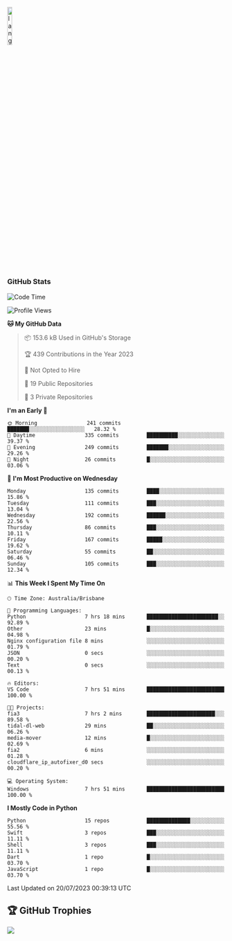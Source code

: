<p align="left"><img width=15%" src="https://github.com/alansmathew/alansmathew/raw/master/lang.gif" alt="lang image here" /></p>

# <h3 align="left">GitHub Stats</h3>

<!--START_SECTION:waka-->
![Code Time](http://img.shields.io/badge/Code%20Time-297%20hrs%2028%20mins-blue)

![Profile Views](http://img.shields.io/badge/Profile%20Views-0-blue)

**🐱 My GitHub Data** 

> 📦 153.6 kB Used in GitHub's Storage 
 > 
> 🏆 439 Contributions in the Year 2023
 > 
> 🚫 Not Opted to Hire
 > 
> 📜 19 Public Repositories 
 > 
> 🔑 3 Private Repositories 
 > 
**I'm an Early 🐤** 

```text
🌞 Morning                241 commits         ███████░░░░░░░░░░░░░░░░░░   28.32 % 
🌆 Daytime                335 commits         ██████████░░░░░░░░░░░░░░░   39.37 % 
🌃 Evening                249 commits         ███████░░░░░░░░░░░░░░░░░░   29.26 % 
🌙 Night                  26 commits          █░░░░░░░░░░░░░░░░░░░░░░░░   03.06 % 
```
📅 **I'm Most Productive on Wednesday** 

```text
Monday                   135 commits         ████░░░░░░░░░░░░░░░░░░░░░   15.86 % 
Tuesday                  111 commits         ███░░░░░░░░░░░░░░░░░░░░░░   13.04 % 
Wednesday                192 commits         ██████░░░░░░░░░░░░░░░░░░░   22.56 % 
Thursday                 86 commits          ███░░░░░░░░░░░░░░░░░░░░░░   10.11 % 
Friday                   167 commits         █████░░░░░░░░░░░░░░░░░░░░   19.62 % 
Saturday                 55 commits          ██░░░░░░░░░░░░░░░░░░░░░░░   06.46 % 
Sunday                   105 commits         ███░░░░░░░░░░░░░░░░░░░░░░   12.34 % 
```


📊 **This Week I Spent My Time On** 

```text
🕑︎ Time Zone: Australia/Brisbane

💬 Programming Languages: 
Python                   7 hrs 18 mins       ███████████████████████░░   92.89 % 
Other                    23 mins             █░░░░░░░░░░░░░░░░░░░░░░░░   04.98 % 
Nginx configuration file 8 mins              ░░░░░░░░░░░░░░░░░░░░░░░░░   01.79 % 
JSON                     0 secs              ░░░░░░░░░░░░░░░░░░░░░░░░░   00.20 % 
Text                     0 secs              ░░░░░░░░░░░░░░░░░░░░░░░░░   00.13 % 

🔥 Editors: 
VS Code                  7 hrs 51 mins       █████████████████████████   100.00 % 

🐱‍💻 Projects: 
fia3                     7 hrs 2 mins        ██████████████████████░░░   89.58 % 
tidal-dl-web             29 mins             ██░░░░░░░░░░░░░░░░░░░░░░░   06.26 % 
media-mover              12 mins             █░░░░░░░░░░░░░░░░░░░░░░░░   02.69 % 
fia2                     6 mins              ░░░░░░░░░░░░░░░░░░░░░░░░░   01.28 % 
cloudflare_ip_autofixer_d0 secs              ░░░░░░░░░░░░░░░░░░░░░░░░░   00.20 % 

💻 Operating System: 
Windows                  7 hrs 51 mins       █████████████████████████   100.00 % 
```

**I Mostly Code in Python** 

```text
Python                   15 repos            ██████████████░░░░░░░░░░░   55.56 % 
Swift                    3 repos             ███░░░░░░░░░░░░░░░░░░░░░░   11.11 % 
Shell                    3 repos             ███░░░░░░░░░░░░░░░░░░░░░░   11.11 % 
Dart                     1 repo              █░░░░░░░░░░░░░░░░░░░░░░░░   03.70 % 
JavaScript               1 repo              █░░░░░░░░░░░░░░░░░░░░░░░░   03.70 % 
```




 Last Updated on 20/07/2023 00:39:13 UTC
<!--END_SECTION:waka-->

## 🏆 GitHub Trophies

![](https://github-profile-trophy.vercel.app/?username=samh06&theme=discord&no-frame=true&no-bg=false&margin-w=4)
